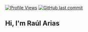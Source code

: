 [![Profile Views](https://komarev.com/ghpvc/?username=TH0RlN&color=brightgreen&label=Views&style=plastic)](https://github.com/antonkomarev/github-profile-views-counter)
[![GitHub last commit](https://img.shields.io/github/last-commit/TH0RlN/TH0RlN)](https://shields.io/category/activity)
<h2>Hi, I'm Raúl Arias</h2>